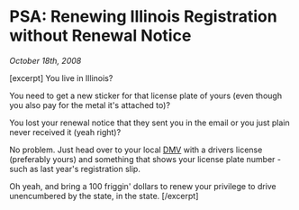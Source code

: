 # PSA: Renewing Illinois Registration without Renewal Notice

<cite>October 18th, 2008</cite>

[excerpt]
You live in Illinois?

You need to get a new sticker for that license plate of yours (even though you also pay for the metal it's attached to)?

You lost your renewal notice that they sent you in the email or you just plain never received it (yeah right)?

No problem. Just head over to your local [DMV](http://www.cyberdriveillinois.com/departments/drivers/facilities/home.html) with a drivers license (preferably yours) and something that shows your license plate number - such as last year's registration slip.

Oh yeah, and bring a 100 friggin' dollars to renew your privilege to drive unencumbered by the state, in the state.
[/excerpt]